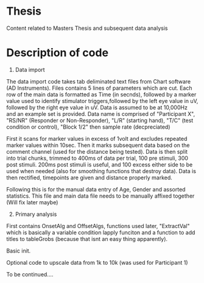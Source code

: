 # Thesis
Content related to Masters Thesis and subsequent data analysis

# Description of code

1. Data import

The data import code takes tab deliminated text files from Chart software (AD Instruments). Files contains 5 lines of parameters which are cut. Each row of the main data is formatted as Time (in secnds), followed by a marker value used to identify stimulator triggers,followed by the left eye value in uV, followed by the right eye value in uV. Data is assumed to be at 10,000Hz and an example set is provided. Data name is comprised of "Participant X", "RS/NR" (Responder or Non-Responder), "L/R" (starting hand), "T/C" (test condition or control), "Block 1/2" then sample rate (decpreciated)

First it scans for marker values in excess of 1volt and excludes repeated marker values within 10sec. Then it marks subsequent data based on the comment channel (used for the distance being tested). Data is then split into trial chunks, trimmed to 400ms of data per trial, 100 pre stimuli, 300 post stimuli. 200ms post stimuli is useful, and 100 excess either side to be used when needed (also for smoothing functions that destroy data). Data is then rectified, timepoints are given and distance properly marked.

Following this is for the manual data entry of Age, Gender and assorted statistics. This file and main data file needs to be manually affixed together (Will fix later maybe)


2. Primary analysis

First contains OnsetAlg and OffsetAlgs, functions used later, "ExtractVal" which is basically a variable condition lapply funciton and a function to add titles to tableGrobs (because that isnt an easy thing apparently).

Basic init.

Optional code to upscale data from 1k to 10k (was used for Participant 1)


To be continued....
